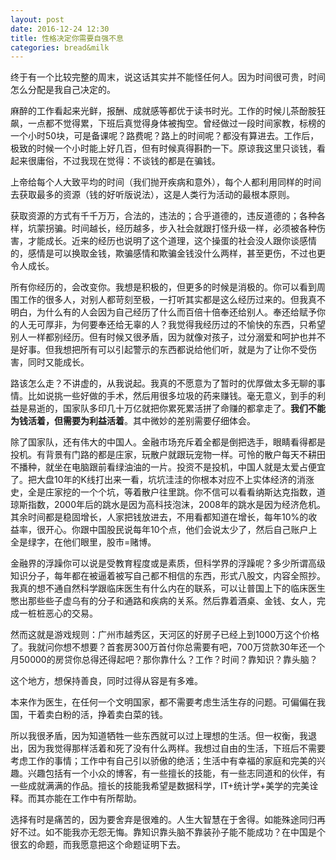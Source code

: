 ```yaml
---
layout: post
date: 2016-12-24 12:30
title: 性格决定你需要自强不息
categories: bread&milk
---
```

终于有一个比较完整的周末，说这话其实并不能怪任何人。因为时间很可贵，时间怎么分配是我自己决定的。

麻醉的工作看起来光鲜，报酬、成就感等都优于读书时光。工作的时候儿茶酚胺狂飙，一点都不觉得累，下班后真觉得身体被掏空。曾经做过一段时间家教，标榜的一个小时50块，可是备课呢？路费呢？路上的时间呢？都没有算进去。工作后，极致的时候一个小时能上好几百，但有时候真得斟酌一下。原谅我这里只谈钱，看起来很庸俗，不过我现在觉得：不谈钱的都是在骗钱。

上帝给每个人大致平均的时间（我们抛开疾病和意外），每个人都利用同样的时间去获取最多的资源（钱的好听版说法），这是人类行为活动的最根本原则。

获取资源的方式有千千万万，合法的，违法的；合乎道德的，违反道德的；各种各样，坑蒙拐骗。时间越长，经历越多，步入社会就跟打怪升级一样，必须被各种伤害，才能成长。近来的经历也说明了这个道理，这个操蛋的社会没人跟你谈感情的，感情是可以换取金钱，欺骗感情和欺骗金钱没什么两样，甚至更伤，不过也更令人成长。

所有你经历的，会改变你。我想是积极的，但更多的时候是消极的。你可以看到周围工作的很多人，对别人都苛刻至极，一打听其实都是这么经历过来的。但我真不明白，为什么有的人会因为自己经历了什么而百倍十倍奉还给别人。奉还给赋予你的人无可厚非，为何要奉还给无辜的人？我觉得我经历过的不愉快的东西，只希望别人一样都别经历。但有时候又很矛盾，因为就像对孩子，过分溺爱和呵护也并不是好事。但我想把所有可以引起警示的东西都说给他们听，就是为了让你不受伤害，同时又能成长。

路该怎么走？不讲虚的，从我说起。我真的不愿意为了暂时的优厚做太多无聊的事情。比如说挑一些好做的手术，然后用很多垃圾的药来赚钱。毫无意义，到手的利益是易逝的，国家队多印几十万亿就把你累死累活拼了命赚的都拿走了。**我们不能为钱活着，但需要为利益活着**。其中微妙的差别需要仔细体会。

除了国家队，还有伟大的中国人。金融市场充斥着全都是倒把选手，眼睛看得都是投机。有背景有门路的都是庄家，玩散户就跟玩宠物一样。可怜的散户每天不耕田不播种，就坐在电脑跟前看绿油油的一片。投资不是投机，中国人就是太爱占便宜了。把大盘10年的K线打出来一看，坑坑洼洼的你根本对应不上实体经济的消涨史，全是庄家挖的一个个坑，等着散户往里跳。你不信可以看看纳斯达克指数，道琼斯指数，2000年后的跳水是因为高科技泡沫，2008年的跳水是因为经济危机。其余时间都是稳固增长，人家把钱放进去，不用看都知道在增长，每年10%的收益率，很开心。你跟中国股民说每年10个点，他们会说太少了，然后自己账户上全是绿字，在他们眼里，股市=赌博。

金融界的浮躁你可以说是受教育程度或是素质，但科学界的浮躁呢？多少所谓高级知识分子，每年都在被逼着被写自己都不相信的东西，形式八股文，内容全照抄。我真的想不通自然科学跟临床医生有什么内在的联系，可以让普国上下的临床医生憋出那些些子虚乌有的分子和通路和疾病的关系。然后靠着酒桌、金钱、女人，完成一桩桩恶心的交易。

然而这就是游戏规则：广州市越秀区，天河区的好房子已经上到1000万这个价格了。我就问你想不想要？首套房300万首付你总需要有吧，700万贷款30年还一个月50000的房贷你总得还得起吧？那你靠什么？工作？时间？靠知识？靠头脑？

这个地方，想保持善良，同时过得从容是有多难。

本来作为医生，在任何一个文明国家，都不需要考虑生活生存的问题。可偏偏在我国，干着卖白粉的活，挣着卖白菜的钱。

所以我很矛盾，因为知道牺牲一些东西就可以过上理想的生活。但一权衡，我退出，因为我觉得那样活着和死了没有什么两样。我想过自由的生活，下班后不需要考虑工作的事情；工作中有自己引以骄傲的绝活；生活中有幸福的家庭和完美的兴趣。兴趣包括有一个小众的博客，有一些擅长的技能，有一些志同道和的伙伴，有一些成就满满的作品。擅长的技能我希望是数据科学，IT+统计学+美学的完美诠释。而其亦能在工作中有所帮助。

选择有时是痛苦的，因为要舍弃是很难的。人生大智慧在于舍得。如能殊途同归再好不过。如不能我亦无怨无悔。靠知识靠头脑不靠装孙子能不能成功？在中国是个很玄的命题，而我愿意把这个命题证明下去。
